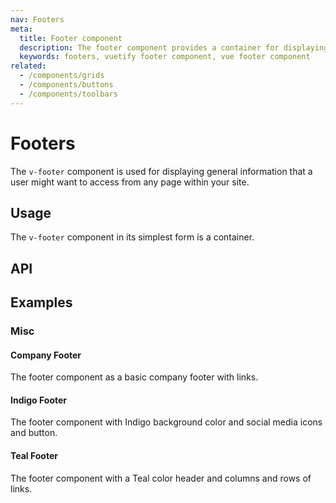 ```yaml
---
nav: Footers
meta:
  title: Footer component
  description: The footer component provides a container for displaying additional navigation information about a site.
  keywords: footers, vuetify footer component, vue footer component
related:
  - /components/grids
  - /components/buttons
  - /components/toolbars
---
```


# Footers

The `v-footer` component is used for displaying general information that a user might want to access from any page within your site.

<entry />

## Usage

The `v-footer` component in its simplest form is a container.

<usage name="v-footer" />

## API

<api-inline />

## Examples

### Misc

#### Company Footer

The footer component as a basic company footer with links.

<example file="v-footer/misc-company-footer" />

#### Indigo Footer

The footer component with Indigo background color and social media icons and button.

<example file="v-footer/misc-indigo-footer" />

#### Teal Footer

The footer component with a Teal color header and columns and rows of links.

<example file="v-footer/misc-teal-footer" />

<backmatter />

